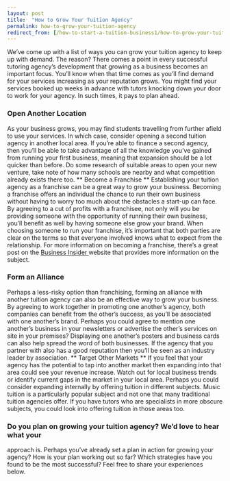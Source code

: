 ```yaml
---
layout: post
title:  "How to Grow Your Tuition Agency"
permalink: how-to-grow-your-tuition-agency
redirect_from: [/how-to-start-a-tuition-business1/how-to-grow-your-tuition-agency3132014/, /how-to-start-a-tuition-business1/is-becoming-a-franchisee-a-wise-idea442014/]
---
```

We’ve come up with a list of ways you can grow your tuition agency to keep up
with demand. The reason? There comes a point in every successful tutoring
agency’s development that growing as a business becomes an important focus.
You’ll know when that time comes as you’ll find demand for your services
increasing as your reputation grows. You might find your services booked up
weeks in advance with tutors knocking down your door to work for your agency.
In such times, it pays to plan ahead. 

### Open Another Location

As your
business grows, you may find students travelling from further afield to use
your services. In which case, consider opening a second tuition agency in
another local area. If you’re able to finance a second agency, then you’ll be
able to take advantage of all the knowledge you’ve gained from running your
first business, meaning that expansion should be a lot quicker than before. Do
some research of suitable areas to open your new venture, take note of how
many schools are nearby and what competition already exists there too. **
Become a Franchise ** Establishing your tuition agency as a franchise can be a
great way to grow your business. Becoming a franchise offers an individual the
chance to run their own business without having to worry too much about the
obstacles a start-up can face. By agreeing to a cut of profits with a
franchisee, not only will you be providing someone with the opportunity of
running their own business, you’ll benefit as well by having someone else grow
your brand. When choosing someone to run your franchise, it’s important that
both parties are clear on the terms so that everyone involved knows what to
expect from the relationship. For more information on becoming a franchise,
there’s a great post on the [ Business Insider
](http://www.businessinsider.com/franchising-tips-2011-4) website that
provides more information on the subject. 

### Form an Alliance

Perhaps a
less-risky option than franchising, forming an alliance with another tuition
agency can also be an effective way to grow your business. By agreeing to work
together in promoting one another’s agency, both companies can benefit from
the other’s success, as you’ll be associated with one another’s brand. Perhaps
you could agree to mention one another’s business in your newsletters or
advertise the other’s services on site in your premises? Displaying one
another’s posters and business cards can also help spread the word of both
businesses. If the agency that you partner with also has a good reputation
then you’ll be seen as an industry leader by association. ** Target Other
Markets ** If you feel that your agency has the potential to tap into another
market then expanding into that area could see your revenue increase. Watch
out for local business trends or identify current gaps in the market in your
local area. Perhaps you could consider expanding internally by offering
tuition in different subjects. Music tuition is a particularly popular subject
and not one that many traditional tuition agencies offer. If you have tutors
who are specialists in more obscure subjects, you could look into offering
tuition in those areas too.

### Do you plan on growing your tuition agency? We’d love to hear what your
approach is. Perhaps you’ve already set a plan in action for growing your
agency? How is your plan working out so far? Which strategies have you found
to be the most successful? Feel free to share your experiences below.
